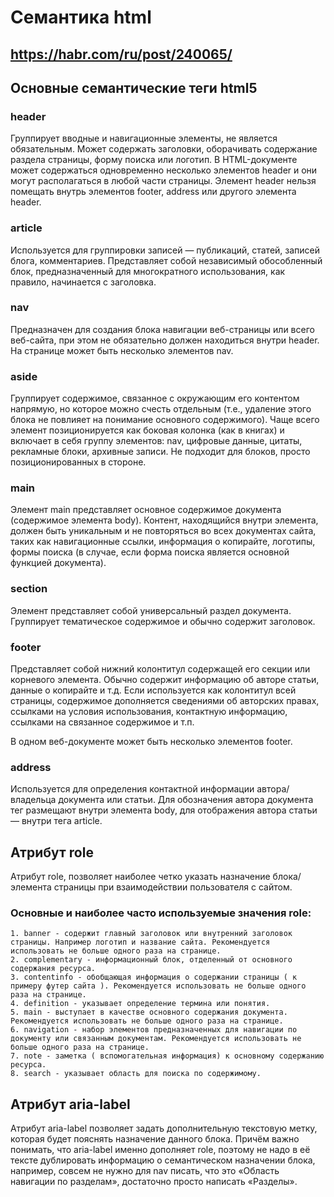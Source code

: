 # Семантика html
## https://habr.com/ru/post/240065/
## Основные семантические теги html5
### header 
Группирует вводные и навигационные элементы, не является обязательным. Может содержать заголовки, оборачивать содержание раздела страницы, форму поиска или логотип. В HTML-документе может содержаться одновременно несколько элементов header и они могут располагаться в любой части страницы. Элемент header нельзя помещать внутрь элементов footer, address или другого элемента header.
### article
Используется для группировки записей — публикаций, статей, записей блога, комментариев. Представляет собой независимый обособленный блок, предназначенный для многократного использования, как правило, начинается с заголовка.
### nav 
Предназначен для создания блока навигации веб-страницы или всего веб-сайта, при этом не обязательно должен находиться внутри header. На странице может быть несколько элементов nav.
### aside 
Группирует содержимое, связанное с окружающим его контентом напрямую, но которое можно счесть отдельным (т.е., удаление этого блока не повлияет на понимание основного содержимого). Чаще всего элемент позиционируется как боковая колонка (как в книгах) и включает в себя группу элементов: nav, цифровые данные, цитаты, рекламные блоки, архивные записи. Не подходит для блоков, просто позиционированных в стороне.
### main
Элемент main представляет основное содержимое документа (содержимое элемента body). Контент, находящийся внутри элемента, должен быть уникальным и не повторяться во всех документах сайта, таких как навигационные ссылки, информация о копирайте, логотипы, формы поиска (в случае, если форма поиска является основной функцией документа).
### section 
Элемент представляет собой универсальный раздел документа. Группирует тематическое содержимое и обычно содержит заголовок.
### footer
Представляет собой нижний колонтитул содержащей его секции или корневого элемента. Обычно содержит информацию об авторе статьи, данные о копирайте и т.д. Если используется как колонтитул всей страницы, содержимое дополняется сведениями об авторских правах, ссылками на условия использования, контактную информацию, ссылками на связанное содержимое и т.п.

В одном веб-документе может быть несколько элементов footer.
### address
Используется для определения контактной информации автора/владельца документа или статьи. Для обозначения автора документа тег размещают внутри элемента body, для отображения автора статьи — внутри тега article.
## Атрибут role
Атрибут role, позволяет наиболее четко указать назначение блока/элемента страницы при взаимодействии пользователя с сайтом.
### Основные и наиболее часто используемые значения role:
```
1. banner - содержит главный заголовок или внутренний заголовок страницы. Например логотип и название сайта. Рекомендуется использовать не больше одного раза на странице.
2. complementary - информационный блок, отделенный от основного содержания ресурса.
3. contentinfo - обобщающая информация о содержании страницы ( к примеру футер сайта ). Рекомендуется использовать не больше одного раза на странице.
4. definition - указывает определение термина или понятия.
5. main - выступает в качестве основного содержания документа. Рекомендуется использовать не больше одного раза на странице.
6. navigation - набор элементов предназначенных для навигации по документу или связанным документам. Рекомендуется использовать не больше одного раза на странице.
7. note - заметка ( вспомогательная информация) к основному содержанию ресурса.
8. search - указывает область для поиска по содержимому.
```
## Атрибут aria-label
Атрибут aria-label позволяет задать дополнительную текстовую метку, которая будет пояснять назначение данного блока. Причём важно понимать, что aria-label именно дополняет role, поэтому не надо в её тексте дублировать информацию о семантическом назначении блока, например, совсем не нужно для nav писать, что это «Область навигации по разделам», достаточно просто написать «Разделы».
